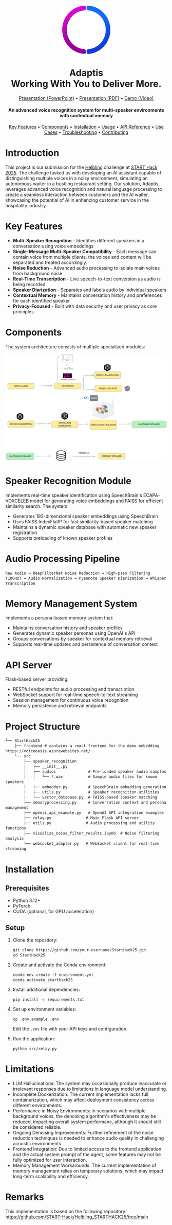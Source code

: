 <p align="center">
  <img src="img/logo.png" alt="Logo" width="150" height="150">
</p>
<h1 align="center">
  Adaptis <br>
  Working With You to Deliver More.
</h1>
<p align="center">
<a href="./presentation.pptx">Presentation (PowerPoint)</a> •
<a href="./presentation.pdf">Presentation (PDF)</a> •
<a href="./demo.mp4">Demo (Video)</a>
</p>

<h4 align="center">An advanced voice recognition system for multi-speaker environments with contextual memory</h4>

<p align="center">
  <a href="#key-features">Key Features</a> •
  <a href="#components">Components</a> •
  <a href="#installation">Installation</a> •
  <a href="#usage">Usage</a> •
  <a href="#api-reference">API Reference</a> •
  <a href="#use-cases">Use Cases</a> •
  <a href="#troubleshooting">Troubleshooting</a> •
  <a href="#contributing">Contributing</a>
</p>

# Introduction

This project is our submission for the [Helbling](https://www.helbling.ch/) challenge at [START Hack 2025](https://www.startglobal.org/start-hack/home/). The challenge tasked us with developing an AI assistant capable of distinguishing multiple voices in a noisy environment, simulating an autonomous waiter in a bustling restaurant setting. Our solution, Adaptis, leverages advanced voice recognition and natural language processing to create a seamless interaction between customers and the AI waiter, showcasing the potential of AI in enhancing customer service in the hospitality industry.

# Key Features

* **Multi-Speaker Recognition** - Identifies different speakers in a conversation using voice embeddings
* **Single-Message Multi-Speaker Compatibility** - Each message can contain voice from multiple clients, the voices and content will be separated and treated accordingly.
* **Noise Reduction** - Advanced audio processing to isolate main voices from background noise
* **Real-Time Transcription** - Live speech-to-text conversion as audio is being recorded
* **Speaker Diarization** - Separates and labels audio by individual speakers
* **Contextual Memory** - Maintains conversation history and preferences for each identified speaker
* **Privacy-Focused** - Built with data security and user privacy as core principles


# Components

The system architecture consists of multiple specialized modules:

![image](img/architecture.png)

# Speaker Recognition Module

Implements real-time speaker identification using SpeechBrain's ECAPA-VOXCELEB model for generating voice embeddings and FAISS for efficient similarity search. The system:
- Generates 192-dimensional speaker embeddings using SpeechBrain
- Uses FAISS IndexFlatIP for fast similarity-based speaker matching
- Maintains a dynamic speaker database with automatic new speaker registration
- Supports preloading of known speaker profiles

# Audio Processing Pipeline

```
Raw Audio → DeepFilterNet Noise Reduction → High-pass Filtering (100Hz) → Audio Normalization → Pyannote Speaker Diarization → Whisper Transcription
```

# Memory Management System

Implements a persona-based memory system that:
- Maintains conversation history and speaker profiles
- Generates dynamic speaker personas using OpenAI's API
- Groups conversations by speaker for contextual memory retrieval
- Supports real-time updates and persistence of conversation context

# API Server

Flask-based server providing:
- RESTful endpoints for audio processing and transcription
- WebSocket support for real-time speech-to-text streaming
- Session management for continuous voice recognition
- Memory persistence and retrieval endpoints

# Project Structure

```
└── StartHack25
    ├── frontend # contains a react frontend for the demo embedding https://voiceoasis.azurewebsites.net/
    └── src
        ├── speaker_recognition
        │   ├── __init__.py
        │   ├── audios              # Pre-loaded speaker audio samples
        │   │   └── *.wav           # Sample audio files for known speakers
        │   ├── embedder.py         # SpeechBrain embedding generation
        │   ├── utils.py            # Speaker recognition utilities
        │   └── vector_database.py  # FAISS-based speaker matching
        ├── memoryprocessing.py     # Conversation context and persona management
        ├── openai_api_example.py   # OpenAI API integration examples
        ├── relay.py               # Main Flask API server
        ├── utils.py               # Audio processing and utility functions
        ├── visualize_noise_filter_results.ipynb  # Noise filtering analysis
        └── websocket_adapter.py   # WebSocket client for real-time streaming
```

# Installation

## Prerequisites

- Python 3.12+
- PyTorch
- CUDA (optional, for GPU acceleration)

## Setup

1. Clone the repository:
   ```
   git clone https://github.com/your-username/StartHack25.git
   cd StartHack25
   ```

2. Create and activate the Conda environment:
   ```
   conda env create -f environment.yml
   conda activate starthack25
   ```

3. Install additional dependencies:
   ```
   pip install -r requirements.txt
   ```

4. Set up environment variables:
   ```
   cp .env.example .env
   ```
   Edit the `.env` file with your API keys and configuration.

5. Run the application:
   ```
   python src/relay.py
   ```

# Limitations

- LLM Hallucinations: The system may occasionally produce inaccurate or irrelevant responses due to limitations in language model understanding.
- Incomplete Dockerization: The current implementation lacks full containerization, which may affect deployment consistency across different environments.
- Performance in Noisy Environments: In scenarios with multiple background voices, the denoising algorithm's effectiveness may be reduced, impacting overall system performanc, although it should still be considered reliable.
- Ongoing Denoising Improvements: Further refinement of the noise reduction techniques is needed to enhance audio quality in challenging acoustic environments.
- Frontend Integration: Due to limited access to the frontend application and the actual system prompt of the agent, some features may not be fully optimized for user interaction.
- Memory Management Workarounds: The current implementation of memory management relies on temporary solutions, which may impact long-term scalability and efficiency.


# Remarks
This implementation is based on the following repository: https://github.com/START-Hack/Helbling_STARTHACK25/tree/main
